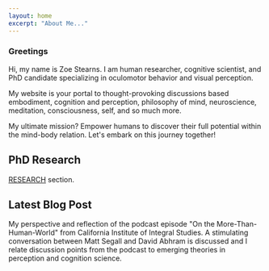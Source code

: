 ```yaml
---
layout: home
excerpt: "About Me..."
---
```




### Greetings

Hi, my name is Zoe Stearns. I am human researcher, cognitive scientist, and PhD candidate specializing in oculomotor behavior and visual perception.

My website is your portal to thought-provoking discussions based embodiment, cognition and perception, philosophy of mind, neuroscience, meditation, consciousness, self, and so much more. 

My ultimate mission? Empower humans to discover their full potential within the mind-body relation. Let's embark on this journey together!

## PhD Research


[RESEARCH](/research) section. 


## Latest Blog Post

My perspective and reflection of the podcast episode "On the More-Than-Human-World" from California Institute of Integral Studies. A stimulating conversation between Matt Segall and David Abhram is discussed and I relate discussion points from the podcast to emerging theories in perception and cognition science. 
